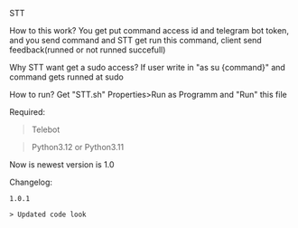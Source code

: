 STT

How to this work?
 You get put command access id and telegram bot token, and 
 you send command and STT get run this command, client send feedback(runned or not runned succefull)

Why STT want get a sudo access?
 If user write in "as su {command}" and command gets runned at sudo

How to run?
 Get "STT.sh" Properties>Run as Programm and "Run" this file

Required:
>Telebot

>Python3.12 or Python3.11

Now is newest version is 1.0

Changelog:
    
    1.0.1
    
    > Updated code look
